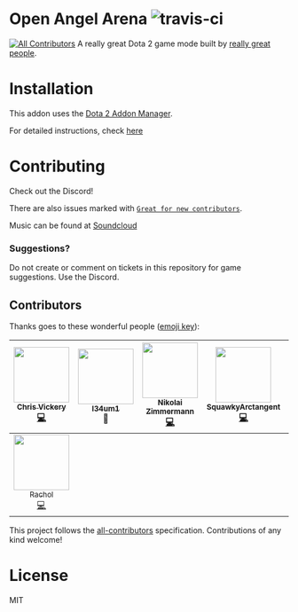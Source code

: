 # Open Angel Arena ![travis-ci](https://api.travis-ci.org/OpenAngelArena/oaa.svg?branch=master)
[![All Contributors](https://img.shields.io/badge/all_contributors-8-orange.svg?style=flat-square)](#contributors)
A really great Dota 2 game mode built by [really great people](/contributors.md).

# Installation
This addon uses the [Dota 2 Addon Manager](https://github.com/chrisinajar/dota2-addon-manager).

For detailed instructions, check [here](docs/install.md)

# Contributing
Check out the Discord!

There are also issues marked with [`Great for new contributors`](https://github.com/OpenAngelArena/oaa/issues?q=is%3Aissue+is%3Aopen+label%3A%22great+for+new+contributor%22).

Music can be found at [Soundcloud][soundcloud-link]

### Suggestions?
Do not create or comment on tickets in this repository for game suggestions. Use the Discord.

## Contributors

Thanks goes to these wonderful people ([emoji key](https://github.com/kentcdodds/all-contributors#emoji-key)):

<!-- ALL-CONTRIBUTORS-LIST:START - Do not remove or modify this section -->
| [<img src="https://avatars2.githubusercontent.com/u/422331?v=3" width="100px;"/><br /><sub>Chris Vickery</sub>](https://github.com/chrisinajar)<br />[💻](https://github.com/OpenAngelArena/oaa/commits?author=chrisinajar) | [<img src="https://avatars2.githubusercontent.com/u/24982519?v=3" width="100px;"/><br /><sub>l34um1</sub>](https://github.com/l34Um1)<br />🎨 | [<img src="https://avatars2.githubusercontent.com/u/14890588?v=3" width="100px;"/><br /><sub>Nikolai Zimmermann</sub>](http://icet-clan.de)<br />[💻](https://github.com/OpenAngelArena/oaa/commits?author=Chronophylos) | [<img src="https://avatars0.githubusercontent.com/u/12004592?v=3" width="100px;"/><br /><sub>SquawkyArctangent</sub>](https://github.com/SquawkyArctangent)<br />[💻](https://github.com/OpenAngelArena/oaa/commits?author=SquawkyArctangent) | [<img src="https://avatars2.githubusercontent.com/u/20229029?v=3" width="100px;"/><br /><sub>salacryl</sub>](https://github.com/salacryl)<br />[💻](https://github.com/OpenAngelArena/oaa/commits?author=salacryl) | [<img src="https://avatars0.githubusercontent.com/u/19353059?v=3" width="100px;"/><br /><sub>yahnich</sub>](https://github.com/Yahnich)<br />[💻](https://github.com/OpenAngelArena/oaa/commits?author=Yahnich) | [<img src="https://avatars2.githubusercontent.com/u/17514824?v=3" width="100px;"/><br /><sub>Soo Kuo-Yi</sub>](https://github.com/Trildar)<br />[💻](https://github.com/OpenAngelArena/oaa/commits?author=Trildar) |
| :---: | :---: | :---: | :---: | :---: | :---: | :---: |
| [<img src="https://avatars2.githubusercontent.com/u/6031252?v=3" width="100px;"/><br /><sub>Rachol</sub>](https://github.com/Rachol)<br />[💻](https://github.com/OpenAngelArena/oaa/commits?author=Rachol) |
<!-- ALL-CONTRIBUTORS-LIST:END -->

This project follows the [all-contributors](https://github.com/kentcdodds/all-contributors) specification. Contributions of any kind welcome!

# License
MIT

[soundcloud-link]: https://soundcloud.com/OpenAngelArena "Music for Open Angel Arena"
[discord-link]: https://discord.gg/WNFBB4d "Open Angel Arena Discord Instant Invite"
